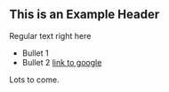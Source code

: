 ## This is an Example Header

Regular text right here

* Bullet 1
* Bullet 2
[link to google](http://www.google.com)

Lots to come.